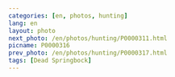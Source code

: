 ```yaml
---
categories: [en, photos, hunting]
lang: en
layout: photo
next_photo: /en/photos/hunting/P0000311.html
picname: P0000316
prev_photo: /en/photos/hunting/P0000317.html
tags: [Dead Springbock]
---
```


